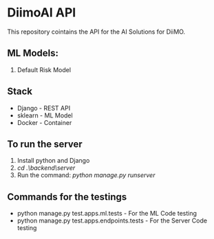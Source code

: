 # DiimoAI API

This repository cointains the API for the AI Solutions for DiiMO.

## ML Models:
1. Default Risk Model


## Stack
* Django - REST API 
* sklearn - ML Model
* Docker - Container

## To run the server

1. Install python and Django
2. *cd .\backend\server*
3. Run the command: *python manage.py runserver*

## Commands for the testings

* python manage.py test.apps.ml.tests - For the ML Code testing
* python manage.py test.apps.endpoints.tests - For the Server Code testing


